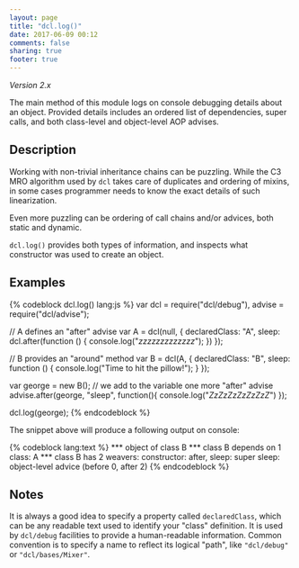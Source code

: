 ```yaml
---
layout: page
title: "dcl.log()"
date: 2017-06-09 00:12
comments: false
sharing: true
footer: true
---
```


*Version 2.x*

The main method of this module logs on console debugging details about an object. Provided details includes an ordered list of dependencies, super calls, and both class-level and object-level AOP advises.

## Description

Working with non-trivial inheritance chains can be puzzling. While the C3 MRO algorithm used by `dcl` takes care of duplicates and ordering of mixins, in some cases programmer needs to know the exact details of such linearization.

Even more puzzling can be ordering of call chains and/or advices, both static and dynamic.

`dcl.log()` provides both types of information, and inspects what constructor was used to create an object.

## Examples

{% codeblock dcl.log() lang:js %}
var dcl    = require("dcl/debug"),
	advise   = require("dcl/advise");

// A defines an "after" advise
var A = dcl(null, {
  declaredClass: "A",
  sleep: dcl.after(function () {
    console.log("*zzzzzzzzzzzzz*");
  })
});

// B provides an "around" method
var B = dcl(A, {
  declaredClass: "B",
  sleep: function () {
    console.log("Time to hit the pillow!");
  }
});

var george = new B();
// we add to the variable one more "after" advise
advise.after(george, "sleep", function(){
  console.log("*ZzZzZzZzZzZzZ*")
});

dcl.log(george);
{% endcodeblock %}

The snippet above will produce a following output on console:

{% codeblock lang:text %}
*** object of class B
*** class B depends on 1 class: A
*** class B has 2 weavers: constructor: after, sleep: super
    sleep: object-level advice (before 0, after 2)
{% endcodeblock %}

## Notes

It is always a good idea to specify a property called `declaredClass`, which can be any readable text used to identify your "class" definition. It is used by `dcl/debug` facilities to provide a human-readable information. Common convention is to specify a name to reflect its logical "path", like `"dcl/debug"` or `"dcl/bases/Mixer"`.
